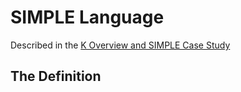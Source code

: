 # SIMPLE Language
Described in the [K Overview and SIMPLE Case Study](http://fsl.cs.illinois.edu/index.php/K_Overview_and_SIMPLE_Case_Study)

## The Definition
